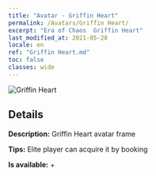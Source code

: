 ```yaml
---
title: "Avatar - Griffin Heart"
permalink: /Avatars/Griffin Heart/
excerpt: "Era of Chaos  Griffin Heart"
last_modified_at: 2021-05-28
locale: en
ref: "Griffin Heart.md"
toc: false
classes: wide
---
```

 ![Griffin Heart](/images/a/avatarFrame_6.png)

## Details

 **Description:** Griffin Heart avatar frame 

 **Tips:** Elite player can acquire it by booking 

 **Is available:**  + 

